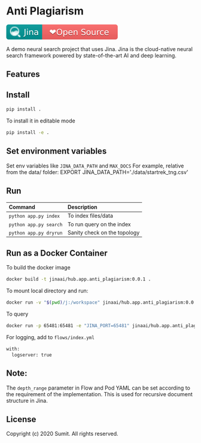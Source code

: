 # Anti Plagiarism

[![Jina](https://github.com/jina-ai/jina/blob/master/.github/badges/jina-badge.svg?raw=true  "We fully commit to open-source")](https://get.jina.ai)

A demo neural search project that uses Jina. Jina is the cloud-native neural search framework powered by state-of-the-art AI and deep learning.

## Features

## Install

```bash
pip install .
```

To install it in editable mode

```bash
pip install -e .
```
## Set environment variables

Set env variables like ```JINA_DATA_PATH``` and ```MAX_DOCS```
For example, relative from the data/ folder:
EXPORT JINA_DATA_PATH='./data/startrek_tng.csv'

## Run

| Command                  | Description                  |
| :---                     | :---                         |
| ``python app.py index``  | To index files/data          |
| ``python app.py search`` | To run query on the index    |
| ``python app.py dryrun`` | Sanity check on the topology |

## Run as a Docker Container

To build the docker image
```bash
docker build -t jinaai/hub.app.anti_plagiarism:0.0.1 .
```

To mount local directory and run:
```bash
docker run -v "$(pwd)/j:/workspace" jinaai/hub.app.anti_plagiarism:0.0.1
``` 

To query
```bash
docker run -p 65481:65481 -e "JINA_PORT=65481" jinaai/hub.app.anti_plagiarism:0.0.1 search
```

For logging, add to `flows/index.yml`
```
with:
  logserver: true
```
## Note:
The ```depth_range``` parameter in Flow and Pod YAML can be set according to the requirement of the implementation. This is used for recursive document structure in Jina.

## License

Copyright (c) 2020 Sumit. All rights reserved.


